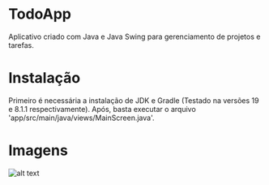 # TodoApp
Aplicativo criado com Java e Java Swing para gerenciamento de projetos e tarefas.

# Instalação
Primeiro é necessária a instalação de JDK e Gradle (Testado na versões 19 e 8.1.1 respectivamente). Após, basta executar o arquivo 'app/src/main/java/views/MainScreen.java'.

# Imagens

![alt text](https://github.com/gsilverio7/TodoAoo/blob/master/pictures/main-todoapp.png)

